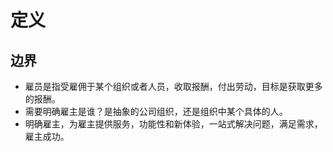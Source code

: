 # 定义

## 边界

- 雇员是指受雇佣于某个组织或者人员，收取报酬，付出劳动，目标是获取更多的报酬。
- 需要明确雇主是谁？是抽象的公司组织，还是组织中某个具体的人。
- 明确雇主，为雇主提供服务，功能性和新体验，一站式解决问题，满足需求，雇主成功。